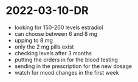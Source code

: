 # 2022-03-10-DR
- looking for 150-200 levels estradiol
- can choose between 6 and 8 mg
- upping to 8 mg 
- only the 2 mg pills exist
- checking levels after 3 months
- putting the orders in for the blood testing
- sending in the prescription for the new dosage
- watch for mood changes in the first week
